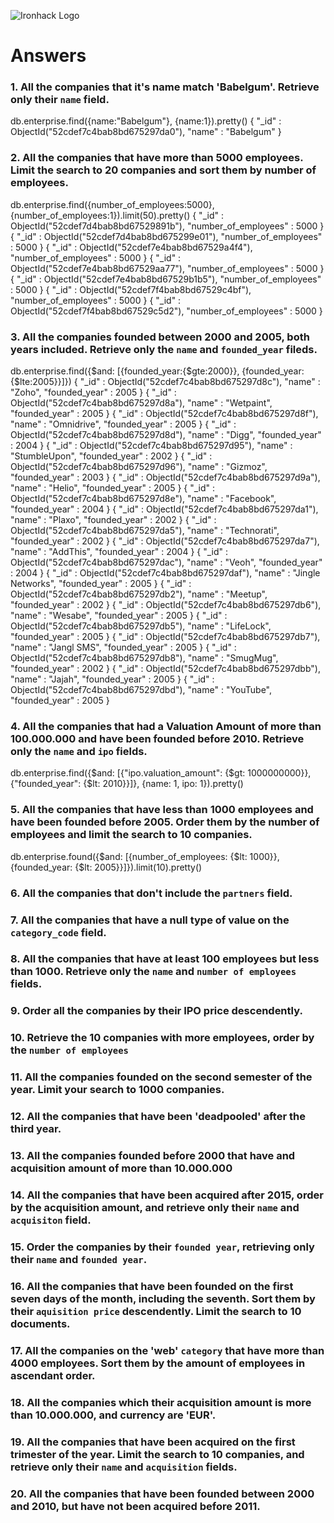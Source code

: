 ![Ironhack Logo](https://i.imgur.com/1QgrNNw.png)

# Answers

### 1. All the companies that it's name match 'Babelgum'. Retrieve only their `name` field.

<!-- Your Code Goes Here -->
db.enterprise.find({name:"Babelgum"}, {name:1}).pretty()
{ "_id" : ObjectId("52cdef7c4bab8bd675297da0"), "name" : "Babelgum" }


### 2. All the companies that have more than 5000 employees. Limit the search to 20 companies and sort them by **number of employees**.

<!-- Your Code Goes Here -->
db.enterprise.find({number_of_employees:5000}, {number_of_employees:1}).limit(50).pretty()
{
	"_id" : ObjectId("52cdef7d4bab8bd67529891b"),
	"number_of_employees" : 5000
}
{
	"_id" : ObjectId("52cdef7d4bab8bd675299e01"),
	"number_of_employees" : 5000
}
{
	"_id" : ObjectId("52cdef7e4bab8bd67529a4f4"),
	"number_of_employees" : 5000
}
{
	"_id" : ObjectId("52cdef7e4bab8bd67529aa77"),
	"number_of_employees" : 5000
}
{
	"_id" : ObjectId("52cdef7e4bab8bd67529b1b5"),
	"number_of_employees" : 5000
}
{
	"_id" : ObjectId("52cdef7f4bab8bd67529c4bf"),
	"number_of_employees" : 5000
}
{
	"_id" : ObjectId("52cdef7f4bab8bd67529c5d2"),
	"number_of_employees" : 5000
}

### 3. All the companies founded between 2000 and 2005, both years included. Retrieve only the `name` and `founded_year` fileds.

<!-- Your Code Goes Here -->
db.enterprise.find({$and: [{founded_year:{$gte:2000}}, {founded_year:{$lte:2005}}]})
{
	"_id" : ObjectId("52cdef7c4bab8bd675297d8c"),
	"name" : "Zoho",
	"founded_year" : 2005
}
{
	"_id" : ObjectId("52cdef7c4bab8bd675297d8a"),
	"name" : "Wetpaint",
	"founded_year" : 2005
}
{
	"_id" : ObjectId("52cdef7c4bab8bd675297d8f"),
	"name" : "Omnidrive",
	"founded_year" : 2005
}
{
	"_id" : ObjectId("52cdef7c4bab8bd675297d8d"),
	"name" : "Digg",
	"founded_year" : 2004
}
{
	"_id" : ObjectId("52cdef7c4bab8bd675297d95"),
	"name" : "StumbleUpon",
	"founded_year" : 2002
}
{
	"_id" : ObjectId("52cdef7c4bab8bd675297d96"),
	"name" : "Gizmoz",
	"founded_year" : 2003
}
{
	"_id" : ObjectId("52cdef7c4bab8bd675297d9a"),
	"name" : "Helio",
	"founded_year" : 2005
}
{
	"_id" : ObjectId("52cdef7c4bab8bd675297d8e"),
	"name" : "Facebook",
	"founded_year" : 2004
}
{
	"_id" : ObjectId("52cdef7c4bab8bd675297da1"),
	"name" : "Plaxo",
	"founded_year" : 2002
}
{
	"_id" : ObjectId("52cdef7c4bab8bd675297da5"),
	"name" : "Technorati",
	"founded_year" : 2002
}
{
	"_id" : ObjectId("52cdef7c4bab8bd675297da7"),
	"name" : "AddThis",
	"founded_year" : 2004
}
{
	"_id" : ObjectId("52cdef7c4bab8bd675297dac"),
	"name" : "Veoh",
	"founded_year" : 2004
}
{
	"_id" : ObjectId("52cdef7c4bab8bd675297daf"),
	"name" : "Jingle Networks",
	"founded_year" : 2005
}
{
	"_id" : ObjectId("52cdef7c4bab8bd675297db2"),
	"name" : "Meetup",
	"founded_year" : 2002
}
{
	"_id" : ObjectId("52cdef7c4bab8bd675297db6"),
	"name" : "Wesabe",
	"founded_year" : 2005
}
{
	"_id" : ObjectId("52cdef7c4bab8bd675297db5"),
	"name" : "LifeLock",
	"founded_year" : 2005
}
{
	"_id" : ObjectId("52cdef7c4bab8bd675297db7"),
	"name" : "Jangl SMS",
	"founded_year" : 2005
}
{
	"_id" : ObjectId("52cdef7c4bab8bd675297db8"),
	"name" : "SmugMug",
	"founded_year" : 2002
}
{
	"_id" : ObjectId("52cdef7c4bab8bd675297dbb"),
	"name" : "Jajah",
	"founded_year" : 2005
}
{
	"_id" : ObjectId("52cdef7c4bab8bd675297dbd"),
	"name" : "YouTube",
	"founded_year" : 2005
}
### 4. All the companies that had a Valuation Amount of more than 100.000.000 and have been founded before 2010. Retrieve only the `name` and `ipo` fields.

<!-- Your Code Goes Here -->
db.enterprise.find({$and: [{"ipo.valuation_amount": {$gt: 1000000000}}, {"founded_year": {$lt: 2010}}]}, {name: 1, ipo: 1}).pretty()

### 5. All the companies that have less than 1000 employees and have been founded before 2005. Order them by the number of employees and limit the search to 10 companies.

<!-- Your Code Goes Here -->

db.enterprise.found({$and: [{number_of_employees: {$lt: 1000}}, {founded_year: {$lt: 2005}}]}).limit(10).pretty()

### 6. All the companies that don't include the `partners` field.

<!-- Your Code Goes Here -->

### 7. All the companies that have a null type of value on the `category_code` field.

<!-- Your Code Goes Here -->

### 8. All the companies that have at least 100 employees but less than 1000. Retrieve only the `name` and `number of employees` fields.

<!-- Your Code Goes Here -->

### 9. Order all the companies by their IPO price descendently.

<!-- Your Code Goes Here -->

### 10. Retrieve the 10 companies with more employees, order by the `number of employees`

<!-- Your Code Goes Here -->

### 11. All the companies founded on the second semester of the year. Limit your search to 1000 companies.

<!-- Your Code Goes Here -->

### 12. All the companies that have been 'deadpooled' after the third year.

<!-- Your Code Goes Here -->

### 13. All the companies founded before 2000 that have and acquisition amount of more than 10.000.000

<!-- Your Code Goes Here -->

### 14. All the companies that have been acquired after 2015, order by the acquisition amount, and retrieve only their `name` and `acquisiton` field.

<!-- Your Code Goes Here -->

### 15. Order the companies by their `founded year`, retrieving only their `name` and `founded year`.

<!-- Your Code Goes Here -->

### 16. All the companies that have been founded on the first seven days of the month, including the seventh. Sort them by their `aquisition price` descendently. Limit the search to 10 documents.

<!-- Your Code Goes Here -->

### 17. All the companies on the 'web' `category` that have more than 4000 employees. Sort them by the amount of employees in ascendant order.

<!-- Your Code Goes Here -->

### 18. All the companies which their acquisition amount is more than 10.000.000, and currency are 'EUR'.

<!-- Your Code Goes Here -->

### 19. All the companies that have been acquired on the first trimester of the year. Limit the search to 10 companies, and retrieve only their `name` and `acquisition` fields.

<!-- Your Code Goes Here -->

### 20. All the companies that have been founded between 2000 and 2010, but have not been acquired before 2011.

<!-- Your Code Goes Here -->
